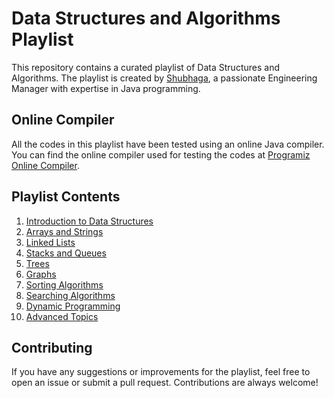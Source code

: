 # Data Structures and Algorithms Playlist

This repository contains a curated playlist of Data Structures and Algorithms. The playlist is created by [Shubhaga](https://www.linkedin.com/in/shubhaga/), a passionate Engineering Manager with expertise in Java programming.

## Online Compiler

All the codes in this playlist have been tested using an online Java compiler. You can find the online compiler used for testing the codes at [Programiz Online Compiler](https://www.programiz.com/java-programming/online-compiler/). 

## Playlist Contents

1. [Introduction to Data Structures](playlist/introduction-to-data-structures.md)
2. [Arrays and Strings](playlist/arrays-and-strings.md)
3. [Linked Lists](playlist/linked-lists.md)
4. [Stacks and Queues](playlist/stacks-and-queues.md)
5. [Trees](playlist/trees.md)
6. [Graphs](playlist/graphs.md)
7. [Sorting Algorithms](playlist/sorting-algorithms.md)
8. [Searching Algorithms](playlist/searching-algorithms.md)
9. [Dynamic Programming](playlist/dynamic-programming.md)
10. [Advanced Topics](playlist/advanced-topics.md)

## Contributing

If you have any suggestions or improvements for the playlist, feel free to open an issue or submit a pull request. Contributions are always welcome!
